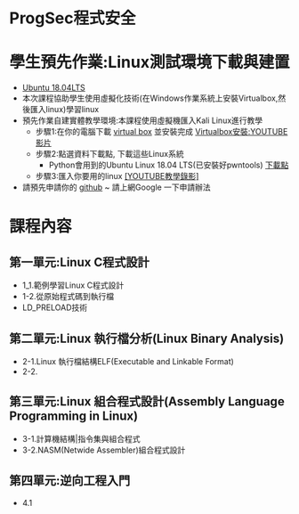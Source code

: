 # ProgSec程式安全 

# 學生預先作業:Linux測試環境下載與建置
- [Ubuntu 18.04LTS](https://drive.google.com/file/d/1aP-qCFP6jKsGYXtKy9ahwZleQSENEi7C/view?usp=sharing)
- 本次課程協助學生使用虛擬化技術(在Windows作業系統上安裝Virtualbox,然後匯入linux)學習linux
- 預先作業自建實體教學環境:本課程使用虛擬機匯入Kali Linux進行教學
  - 步驟1:在你的電腦下載 [virtual box](https://www.virtualbox.org/wiki/Downloads) 並安裝完成 [Virtualbox安裝:YOUTUBE影片](https://youtu.be/FC0CX71aGnc)
  - 步驟2:點選資料下載點, 下載這些Linux系統
    - Python會用到的Ubuntu Linux 18.04 LTS(已安裝好pwntools)  [下載點](https://drive.google.com/file/d/1aP-qCFP6jKsGYXtKy9ahwZleQSENEi7C/view?usp=sharing)
  - 步驟3:匯入你要用的linux  [[YOUTUBE教學錄影]](https://youtu.be/GTpQR7fZcwE)
- 請預先申請你的 [github](https://github.com/)  ~ 請上網Google 一下申請辦法
# 課程內容
## 第一單元:Linux C程式設計
- 1_1.範例學習Linux C程式設計
- 1-2.從原始程式碼到執行檔
- LD_PRELOAD技術
## 第二單元:Linux 執行檔分析(Linux Binary Analysis)
- 2-1.Linux 執行檔結構ELF(Executable and Linkable Format)
- 2-2.
## 第三單元:Linux 組合程式設計(Assembly Language Programming in Linux)
- 3-1.計算機結構|指令集與組合程式
- 3-2.NASM(Netwide Assembler)組合程式設計
## 第四單元:逆向工程入門
- 4.1
